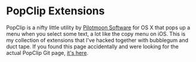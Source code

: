 PopClip Extensions
==================

PopClip is a nifty little utility by [Pilotmoon Software][1] for OS X that pops up a menu when you select some text, a lot like the copy menu on iOS. This is my collection of extensions that I've hacked together with bubblegum and duct tape. If you found this page accidentally and were looking for the actual PopClip Git page, [it's here][2].

[1]: http://pilotmoon.com/popclip/ (PopClip for Mac)
[2]: https://github.com/pilotmoon/PopClip-Extensions (pilotmoon/PopClip-Extensions · GitHub)
